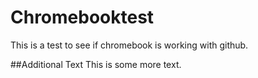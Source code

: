# Chromebooktest
This is a test to see if chromebook is working with github.

##Additional Text
This is some more text.
